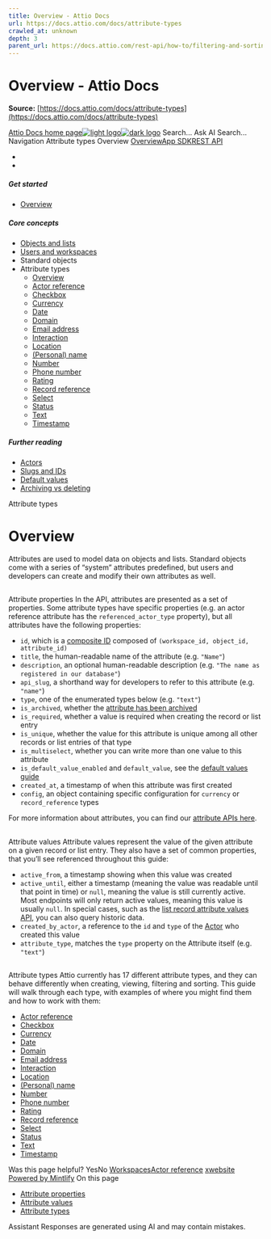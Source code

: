```yaml
---
title: Overview - Attio Docs
url: https://docs.attio.com/docs/attribute-types
crawled_at: unknown
depth: 3
parent_url: https://docs.attio.com/rest-api/how-to/filtering-and-sorting
---
```


# Overview - Attio Docs

**Source:** [https://docs.attio.com/docs/attribute-types](https://docs.attio.com/docs/attribute-types)

[Attio Docs home page![light logo](https://mintlify.s3.us-west-1.amazonaws.com/attio/logo/light.svg)![dark logo](https://mintlify.s3.us-west-1.amazonaws.com/attio/logo/dark.svg)](https://docs.attio.com/)
Search...
Ask AI
Search...
Navigation
Attribute types
Overview
[Overview](https://docs.attio.com/docs/overview)[App SDK](https://docs.attio.com/sdk/introduction)[REST API](https://docs.attio.com/rest-api/overview)
* [](https://build.attio.com/)
* [](https://attio.com/help)
##### Get started
  * [Overview](https://docs.attio.com/docs/overview)


##### Core concepts
  * [Objects and lists](https://docs.attio.com/docs/objects-and-lists)
  * [Users and workspaces](https://docs.attio.com/docs/users-and-workspaces)
  * Standard objects
  * Attribute types
    * [Overview](https://docs.attio.com/docs/attribute-types/attribute-types)
    * [Actor reference](https://docs.attio.com/docs/attribute-types/attribute-types-actor-reference)
    * [Checkbox](https://docs.attio.com/docs/attribute-types/attribute-types-checkbox)
    * [Currency](https://docs.attio.com/docs/attribute-types/attribute-types-currency)
    * [Date](https://docs.attio.com/docs/attribute-types/attribute-types-date)
    * [Domain](https://docs.attio.com/docs/attribute-types/attribute-types-domain)
    * [Email address](https://docs.attio.com/docs/attribute-types/attribute-types-email-address)
    * [Interaction](https://docs.attio.com/docs/attribute-types/attribute-types-interaction)
    * [Location](https://docs.attio.com/docs/attribute-types/attribute-types-location)
    * [(Personal) name](https://docs.attio.com/docs/attribute-types/attribute-types-personal-name)
    * [Number](https://docs.attio.com/docs/attribute-types/attribute-types-number)
    * [Phone number](https://docs.attio.com/docs/attribute-types/attribute-types-phone-number)
    * [Rating](https://docs.attio.com/docs/attribute-types/attribute-types-rating)
    * [Record reference](https://docs.attio.com/docs/attribute-types/attribute-types-record-reference)
    * [Select](https://docs.attio.com/docs/attribute-types/attribute-types-select)
    * [Status](https://docs.attio.com/docs/attribute-types/attribute-types-status)
    * [Text](https://docs.attio.com/docs/attribute-types/attribute-types-text)
    * [Timestamp](https://docs.attio.com/docs/attribute-types/attribute-types-timestamp)


##### Further reading
  * [Actors](https://docs.attio.com/docs/actors)
  * [Slugs and IDs](https://docs.attio.com/docs/slugs-and-ids)
  * [Default values](https://docs.attio.com/docs/default-values)
  * [Archiving vs deleting](https://docs.attio.com/docs/archiving-vs-deleting)


Attribute types
# Overview
Attributes are used to model data on objects and lists. Standard objects come with a series of “system” attributes predefined, but users and developers can create and modify their own attributes as well.
## 
[​](https://docs.attio.com/docs/attribute-types/attribute-types#attribute-properties)
Attribute properties
In the API, attributes are presented as a set of properties. Some attribute types have specific properties (e.g. an actor reference attribute has the `referenced_actor_type` property), but all attributes have the following properties:
  * `id`, which is a [composite ID](https://docs.attio.com/docs/slugs-and-ids) composed of `(workspace_id, object_id, attribute_id)`
  * `title`, the human-readable name of the attribute (e.g. `"Name"`)
  * `description`, an optional human-readable description (e.g. `"The name as registered in our database"`)
  * `api_slug`, a shorthand way for developers to refer to this attribute (e.g. `"name"`)
  * `type`, one of the enumerated types below (e.g. `"text"`)
  * `is_archived`, whether the [attribute has been archived](https://docs.attio.com/docs/archiving-vs-deleting)
  * `is_required`, whether a value is required when creating the record or list entry
  * `is_unique`, whether the value for this attribute is unique among all other records or list entries of that type
  * `is_multiselect`, whether you can write more than one value to this attribute
  * `is_default_value_enabled` and `default_value`, see the [default values guide](https://docs.attio.com/docs/default-values)
  * `created_at`, a timestamp of when this attribute was first created
  * `config`, an object containing specific configuration for `currency` or `record_reference` types


For more information about attributes, you can find our [attribute APIs here](https://docs.attio.com/rest-api/endpoint-reference/attributes).
## 
[​](https://docs.attio.com/docs/attribute-types/attribute-types#attribute-values)
Attribute values
Attribute values represent the value of the given attribute on a given record or list entry. They also have a set of common properties, that you’ll see referenced throughout this guide:
  * `active_from`, a timestamp showing when this value was created
  * `active_until`, either a timestamp (meaning the value was readable until that point in time) or `null`, meaning the value is still currently active. Most endpoints will only return active values, meaning this value is usually `null`. In special cases, such as the [list record attribute values API](https://attio.readme.io/reference/get_v2-objects-object-records-record-id-attributes-attribute-values), you can also query historic data.
  * `created_by_actor`, a reference to the `id` and `type` of the [Actor](https://docs.attio.com/docs/actors) who created this value
  * `attribute_type`, matches the `type` property on the Attribute itself (e.g. `"text"`)


## 
[​](https://docs.attio.com/docs/attribute-types/attribute-types#attribute-types)
Attribute types
Attio currently has 17 different attribute types, and they can behave differently when creating, viewing, filtering and sorting. This guide will walk through each type, with examples of where you might find them and how to work with them:
  * [Actor reference](https://docs.attio.com/docs/attribute-types/attribute-types-actor-reference)
  * [Checkbox](https://docs.attio.com/docs/attribute-types/attribute-types-checkbox)
  * [Currency](https://docs.attio.com/docs/attribute-types/attribute-types-currency)
  * [Date](https://docs.attio.com/docs/attribute-types/attribute-types-date)
  * [Domain](https://docs.attio.com/docs/attribute-types/attribute-types-domain)
  * [Email address](https://docs.attio.com/docs/attribute-types/attribute-types-email-address)
  * [Interaction](https://docs.attio.com/docs/attribute-types/attribute-types-interaction)
  * [Location](https://docs.attio.com/docs/attribute-types/attribute-types-location)
  * [(Personal) name](https://docs.attio.com/docs/attribute-types/attribute-types-personal-name)
  * [Number](https://docs.attio.com/docs/attribute-types/attribute-types-number)
  * [Phone number](https://docs.attio.com/docs/attribute-types/attribute-types-phone-number)
  * [Rating](https://docs.attio.com/docs/attribute-types/attribute-types-rating)
  * [Record reference](https://docs.attio.com/docs/attribute-types/attribute-types-record-reference)
  * [Select](https://docs.attio.com/docs/attribute-types/attribute-types-select)
  * [Status](https://docs.attio.com/docs/attribute-types/attribute-types-status)
  * [Text](https://docs.attio.com/docs/attribute-types/attribute-types-text)
  * [Timestamp](https://docs.attio.com/docs/attribute-types/attribute-types-timestamp)


Was this page helpful?
YesNo
[Workspaces](https://docs.attio.com/docs/standard-objects/standard-objects-workspaces)[Actor reference](https://docs.attio.com/docs/attribute-types/attribute-types-actor-reference)
[x](https://x.com/Attio)[website](https://attio.com)
[Powered by Mintlify](https://mintlify.com/preview-request?utm_campaign=poweredBy&utm_medium=referral&utm_source=docs.attio.com)
On this page
  * [Attribute properties](https://docs.attio.com/docs/attribute-types/attribute-types#attribute-properties)
  * [Attribute values](https://docs.attio.com/docs/attribute-types/attribute-types#attribute-values)
  * [Attribute types](https://docs.attio.com/docs/attribute-types/attribute-types#attribute-types)


Assistant
Responses are generated using AI and may contain mistakes.

